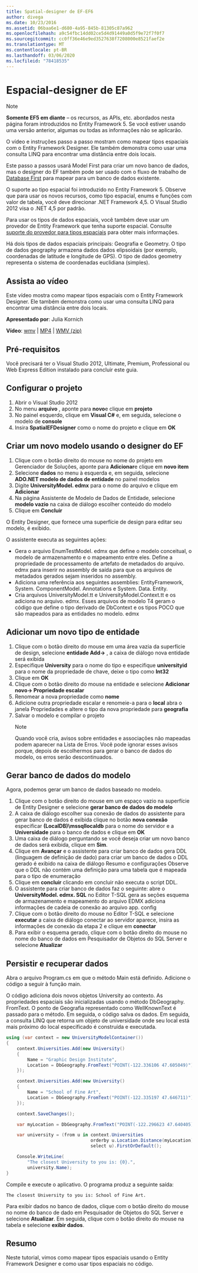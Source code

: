 ```yaml
---
title: Spatial-designer de EF-EF6
author: divega
ms.date: 10/23/2016
ms.assetid: 06baa6e1-d680-4a95-845b-81305c87a962
ms.openlocfilehash: a9c54fbc14dd02ce5d4d91449a0d5f9e72f7f0f7
ms.sourcegitcommit: cc0ff36e46e9ed3527638f7208000e8521faef2e
ms.translationtype: MT
ms.contentlocale: pt-BR
ms.lasthandoff: 03/06/2020
ms.locfileid: "78418535"
---
```

# <a name="spatial---ef-designer"></a>Espacial-designer de EF
> [!NOTE]
> **Somente EF5 em diante** – os recursos, as APIs, etc. abordados nesta página foram introduzidos no Entity Framework 5. Se você estiver usando uma versão anterior, algumas ou todas as informações não se aplicarão.

O vídeo e instruções passo a passo mostram como mapear tipos espaciais com o Entity Framework Designer. Ele também demonstra como usar uma consulta LINQ para encontrar uma distância entre dois locais.

Este passo a passos usará Model First para criar um novo banco de dados, mas o designer do EF também pode ser usado com o fluxo de trabalho de [Database First](~/ef6/modeling/designer/workflows/database-first.md) para mapear para um banco de dados existente.

O suporte ao tipo espacial foi introduzido no Entity Framework 5. Observe que para usar os novos recursos, como tipo espacial, enums e funções com valor de tabela, você deve direcionar .NET Framework 4,5. O Visual Studio 2012 visa o .NET 4,5 por padrão.

Para usar os tipos de dados espaciais, você também deve usar um provedor de Entity Framework que tenha suporte espacial. Consulte [suporte do provedor para tipos espaciais](~/ef6/fundamentals/providers/spatial-support.md) para obter mais informações.

Há dois tipos de dados espaciais principais: Geografia e Geometry. O tipo de dados geography armazena dados dados elipsoidais (por exemplo, coordenadas de latitude e longitude de GPS). O tipo de dados geometry representa o sistema de coordenadas euclidiana (simples).

## <a name="watch-the-video"></a>Assista ao vídeo
Este vídeo mostra como mapear tipos espaciais com o Entity Framework Designer. Ele também demonstra como usar uma consulta LINQ para encontrar uma distância entre dois locais.

**Apresentado por**: Julia Kornich

**Vídeo**: [wmv](https://download.microsoft.com/download/E/C/9/EC9E6547-8983-4C1F-A919-D33210E4B213/HDI-ITPro-MSDN-winvideo-spatialwithdesigner.wmv) | [MP4](https://download.microsoft.com/download/E/C/9/EC9E6547-8983-4C1F-A919-D33210E4B213/HDI-ITPro-MSDN-mp4video-spatialwithdesigner.m4v) | [WMV (zip)](https://download.microsoft.com/download/E/C/9/EC9E6547-8983-4C1F-A919-D33210E4B213/HDI-ITPro-MSDN-winvideo-spatialwithdesigner.zip)

## <a name="pre-requisites"></a>Pré-requisitos

Você precisará ter o Visual Studio 2012, Ultimate, Premium, Professional ou Web Express Edition instalado para concluir este guia.

## <a name="set-up-the-project"></a>Configurar o projeto

1.  Abrir o Visual Studio 2012
2.  No menu **arquivo** , aponte para **novo**e clique em **projeto**
3.  No painel esquerdo, clique em **Visual C\#** e, em seguida, selecione o modelo de **console**
4.  Insira **SpatialEFDesigner** como o nome do projeto e clique em **OK**

## <a name="create-a-new-model-using-the-ef-designer"></a>Criar um novo modelo usando o designer do EF

1.  Clique com o botão direito do mouse no nome do projeto em Gerenciador de Soluções, aponte para **Adicionar**e clique em **novo item**
2.  Selecione **dados** no menu à esquerda e, em seguida, selecione **ADO.NET modelo de dados de entidade** no painel modelos
3.  Digite **UniversityModel. edmx** para o nome do arquivo e clique em **Adicionar**
4.  Na página Assistente de Modelo de Dados de Entidade, selecione **modelo vazio** na caixa de diálogo escolher conteúdo do modelo
5.  Clique em **Concluir**

O Entity Designer, que fornece uma superfície de design para editar seu modelo, é exibido.

O assistente executa as seguintes ações:

-   Gera o arquivo EnumTestModel. edmx que define o modelo conceitual, o modelo de armazenamento e o mapeamento entre eles. Define a propriedade de processamento de artefato de metadados do arquivo. edmx para inserir no assembly de saída para que os arquivos de metadados gerados sejam inseridos no assembly.
-   Adiciona uma referência aos seguintes assemblies: EntityFramework, System. ComponentModel. Annotations e System. Data. Entity.
-   Cria arquivos UniversityModel.tt e UniversityModel.Context.tt e os adiciona no arquivo. edmx. Esses arquivos de modelo T4 geram o código que define o tipo derivado de DbContext e os tipos POCO que são mapeados para as entidades no modelo. edmx

## <a name="add-a-new-entity-type"></a>Adicionar um novo tipo de entidade

1.  Clique com o botão direito do mouse em uma área vazia da superfície de design, selecione **entidade Add-&gt;** , a caixa de diálogo nova entidade será exibida
2.  Especifique **University** para o nome do tipo e especifique **universityid** para o nome da propriedade de chave, deixe o tipo como **Int32**
3.  Clique em **OK**
4.  Clique com o botão direito do mouse na entidade e selecione **Adicionar novo-&gt; Propriedade escalar**
5.  Renomear a nova propriedade como **nome**
6.  Adicione outra propriedade escalar e renomeie-a para o **local** abra o janela Propriedades e altere o tipo da nova propriedade para **geografia**
7.  Salvar o modelo e compilar o projeto
    > [!NOTE]
    > Quando você cria, avisos sobre entidades e associações não mapeadas podem aparecer na Lista de Erros. Você pode ignorar esses avisos porque, depois de escolhermos para gerar o banco de dados do modelo, os erros serão descontinuados.

## <a name="generate-database-from-model"></a>Gerar banco de dados do modelo

Agora, podemos gerar um banco de dados baseado no modelo.

1.  Clique com o botão direito do mouse em um espaço vazio na superfície de Entity Designer e selecione **gerar banco de dados do modelo**
2.  A caixa de diálogo escolher sua conexão de dados do assistente para gerar banco de dados é exibida clique no botão **nova conexão** especificar **(LocalDB)\\mssqllocaldb** para o nome do servidor e a **Universidade** para o banco de dados e clique em **OK**
3.  Uma caixa de diálogo perguntando se você deseja criar um novo banco de dados será exibida, clique em **Sim**.
4.  Clique em **Avançar** e o assistente para criar banco de dados gera DDL (linguagem de definição de dado) para criar um banco de dados o DDL gerado é exibido na caixa de diálogo Resumo e configurações Observe que o DDL não contém uma definição para uma tabela que é mapeada para o tipo de enumeração
5.  Clique em **concluir** clicando em concluir não executa o script DDL.
6.  O assistente para criar banco de dados faz o seguinte: abre o **UniversityModel. edmx. SQL** no Editor T-SQL gera as seções esquema de armazenamento e mapeamento do arquivo EDMX adiciona informações de cadeia de conexão ao arquivo app. config
7.  Clique com o botão direito do mouse no Editor T-SQL e selecione **executar** a caixa de diálogo conectar ao servidor aparece, insira as informações de conexão da etapa 2 e clique em **conectar**
8.  Para exibir o esquema gerado, clique com o botão direito do mouse no nome do banco de dados em Pesquisador de Objetos do SQL Server e selecione **Atualizar**

## <a name="persist-and-retrieve-data"></a>Persistir e recuperar dados

Abra o arquivo Program.cs em que o método Main está definido. Adicione o código a seguir à função main.

O código adiciona dois novos objetos University ao contexto. As propriedades espaciais são inicializadas usando o método DbGeography. FromText. O ponto de Geografia representado como WellKnownText é passado para o método. Em seguida, o código salva os dados. Em seguida, a consulta LINQ que retorna um objeto de universidade onde seu local está mais próximo do local especificado é construída e executada.

``` csharp
using (var context = new UniversityModelContainer())
{
    context.Universities.Add(new University()
    {
        Name = "Graphic Design Institute",
        Location = DbGeography.FromText("POINT(-122.336106 47.605049)"),
    });

    context.Universities.Add(new University()
    {
        Name = "School of Fine Art",
        Location = DbGeography.FromText("POINT(-122.335197 47.646711)"),
    });

    context.SaveChanges();

    var myLocation = DbGeography.FromText("POINT(-122.296623 47.640405)");

    var university = (from u in context.Universities
                                orderby u.Location.Distance(myLocation)
                                select u).FirstOrDefault();

    Console.WriteLine(
        "The closest University to you is: {0}.",
        university.Name);
}
```

Compile e execute o aplicativo. O programa produz a seguinte saída:

```console
The closest University to you is: School of Fine Art.
```

Para exibir dados no banco de dados, clique com o botão direito do mouse no nome do banco de dado em Pesquisador de Objetos do SQL Server e selecione **Atualizar**. Em seguida, clique com o botão direito do mouse na tabela e selecione **exibir dados**.

## <a name="summary"></a>Resumo

Neste tutorial, vimos como mapear tipos espaciais usando o Entity Framework Designer e como usar tipos espaciais no código. 
